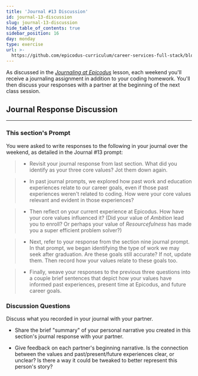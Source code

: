```yaml
---
title: 'Journal #13 Discussion'
id: journal-13-discussion
slug: journal-13-discussion
hide_table_of_contents: true
sidebar_position: 16
day: monday
type: exercise
url: >-
  https://github.com/epicodus-curriculum/career-services-full-stack/blob/main/2_week_thirteen_discussion_classwork.md
---
```


As discussed in the _[Journaling at Epicodus](https://new.learnhowtoprogram.com/introduction-to-programming/git-html-and-css/homework-journaling-at-epicodus)_ lesson, each weekend you'll receive a journaling assignment in addition to your coding homework. You'll then discuss your responses with a partner at the beginning of the next class session.

## Journal Response Discussion
---

### This section's Prompt

You were asked to write responses to the following in your journal over the weekend, as detailed in the Journal #13 prompt:

> * Revisit your journal response from last section. What did you identify as your three core values? Jot them down again.

> * In past journal prompts, we explored how past work and education experiences relate to our career goals, even if those past experiences weren't related to coding. How were your core values relevant and evident in those experiences?

> * Then reflect on your current experience at Epicodus. How have your core values influenced it? (Did your value of _Ambition_ lead you to enroll? Or perhaps your value of _Resourcefulness_ has made you a super efficient problem solver?)

> * Next, refer to your response from the section nine journal prompt. In that prompt, we began identifying the type of work we may seek after graduation. Are these goals still accurate? If not, update them. Then record how your values relate to these goals too.

> * Finally, weave your responses to the previous three questions into a couple brief sentences that depict how your values have informed past experiences, present time at Epicodus, and future career goals.

### Discussion Questions

Discuss what you recorded in your journal with your partner.

* Share the brief "summary" of your personal narrative you created in this section's journal response with your partner.

* Give feedback on each partner's beginning narrative. Is the connection between the values and past/present/future experiences clear, or unclear? Is there a way it could be tweaked to better represent this person's story?
